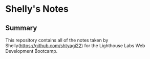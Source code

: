 # Shelly's Notes
## Summary 

This repository contains all of the notes taken by Shelly(https://github.com/shtyagi22) for the Lighthouse Labs Web Development Bootcamp.